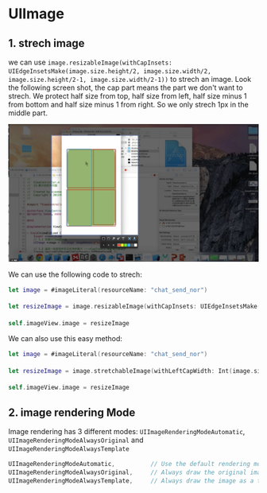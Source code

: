 # UIImage

## 1. strech image

  we can use `image.resizableImage(withCapInsets: UIEdgeInsetsMake(image.size.height/2, image.size.width/2, image.size.height/2-1, image.size.width/2-1))` to strech an image. Look the following screen shot, the cap part means the part we don't want to strech. We protect half size from top, half size from left, half size minus 1 from bottom and half size minus 1 from right. So we only strech 1px in the middle part.

  ![strechTheroy](images/UIImage/strechTheory.png)

  We can use the following code to strech:
  ```swift
  let image = #imageLiteral(resourceName: "chat_send_nor")

  let resizeImage = image.resizableImage(withCapInsets: UIEdgeInsetsMake(image.size.height/2, image.size.width/2, image.size.height/2, image.size.width/2))

  self.imageView.image = resizeImage
  ```
  We can also use this easy method:
  ```swift
  let image = #imageLiteral(resourceName: "chat_send_nor")

  let resizeImage = image.stretchableImage(withLeftCapWidth: Int(image.size.width*0.5), topCapHeight: Int(image.size.height*0.5))

  self.imageView.image = resizeImage
  ```

## 2. image rendering Mode

Image rendering has 3 different modes: `UIImageRenderingModeAutomatic`, `UIImageRenderingModeAlwaysOriginal` and `UIImageRenderingModeAlwaysTemplate`

```swift
UIImageRenderingModeAutomatic,          // Use the default rendering mode for the context where the image is used
UIImageRenderingModeAlwaysOriginal,     // Always draw the original image, without treating it as a template
UIImageRenderingModeAlwaysTemplate,     // Always draw the image as a template image, ignoring its color information
```
